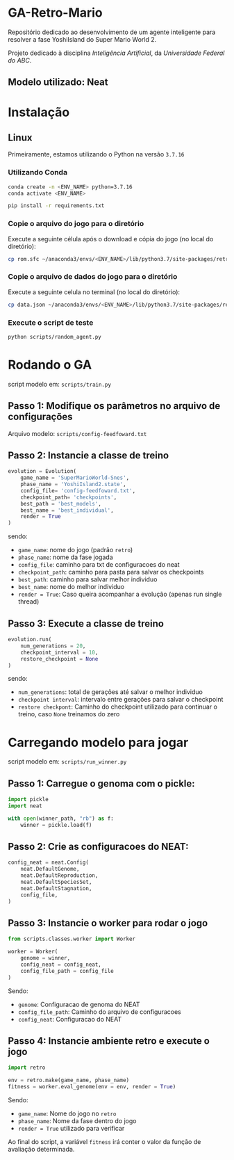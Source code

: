 # GA-Retro-Mario
Repositório dedicado ao desenvolvimento de um agente inteligente para resolver a fase YoshiIsland do Super Mario World 2.

Projeto dedicado à disciplina _Inteligência Artificial_, da _Universidade Federal do ABC_.
## Modelo utilizado: Neat

# Instalação
## Linux

Primeiramente, estamos utilizando o Python na versão `3.7.16`

### Utilizando Conda
```sh
conda create -n <ENV_NAME> python=3.7.16
conda activate <ENV_NAME>
```

```sh
pip install -r requirements.txt
```

### Copie o arquivo do jogo para o diretório
Execute a seguinte célula após o download e cópia do jogo (no local do diretório):

```sh
cp rom.sfc ~/anaconda3/envs/<ENV_NAME>/lib/python3.7/site-packages/retro/data/stable/SuperMarioWorld-Snes/
```

### Copie o arquivo de dados do jogo para o diretório
Execute a seguinte celula no terminal (no local do diretório):

```sh
cp data.json ~/anaconda3/envs/<ENV_NAME>/lib/python3.7/site-packages/retro/data/stable/SuperMarioWorld-Snes/
```

### Execute o script de teste
```sh
python scripts/random_agent.py
```

# Rodando o GA
script modelo em: `scripts/train.py`

## Passo 1: Modifique os parâmetros no arquivo de configurações
Arquivo modelo: `scripts/config-feedfoward.txt`

## Passo 2: Instancie a classe de treino
```py
evolution = Evolution(
    game_name = 'SuperMarioWorld-Snes',
    phase_name = 'YoshiIsland2.state',
    config_file= 'config-feedfoward.txt',
    checkpoint_path= 'checkpoints',
    best_path = 'best_models',
    best_name = 'best_individual',
    render = True
)
```
sendo: 
* `game_name`: nome do jogo (padrão `retro`)
* `phase_name`: nome da fase jogada
* `config_file`: caminho para txt de configuracoes do neat
* `checkpoint_path`: caminho para pasta para salvar os checkpoints
* `best_path`: caminho para salvar melhor individuo
* `best_name`: nome do melhor individuo
* `render = True`: Caso queira acompanhar a evolução (apenas run single thread)

## Passo 3: Execute a classe de treino
```py
evolution.run(
    num_generations = 20,
    checkpoint_interval = 10,
    restore_checkpoint = None
)
```

sendo:
* `num_generations`: total de gerações até salvar o melhor individuo
* `checkpoint interval`: intervalo entre gerações para salvar o checkpoint
* `restore checkpont`: Caminho do checkpoint utilizado para continuar o treino, caso `None` treinamos do zero

# Carregando modelo para jogar
script modelo em: `scripts/run_winner.py`

## Passo 1: Carregue o genoma com o pickle:
```py
import pickle
import neat

with open(winner_path, "rb") as f:
    winner = pickle.load(f)
```

## Passo 2: Crie as configuracoes do NEAT:
```py
config_neat = neat.Config(
    neat.DefaultGenome,
    neat.DefaultReproduction,
    neat.DefaultSpeciesSet,
    neat.DefaultStagnation,
    config_file,
)
```

## Passo 3: Instancie o worker para rodar o jogo
```py
from scripts.classes.worker import Worker

worker = Worker(
    genome = winner,
    config_neat = config_neat,
    config_file_path = config_file
)
```
Sendo:
* `genome`: Configuracao de genoma do NEAT
* `config_file_path`: Caminho do arquivo de configuracoes
* `config_neat`: Configuracao do NEAT

## Passo 4: Instancie ambiente retro e execute o jogo
```py
import retro

env = retro.make(game_name, phase_name)
fitness = worker.eval_genome(env = env, render = True)
```
Sendo:
* `game_name`: Nome do jogo no `retro`
* `phase_name`: Nome da fase dentro do jogo
* `render = True` utilizado para verificar

Ao final do script, a variável `fitness` irá conter o valor da função de avaliação determinada.